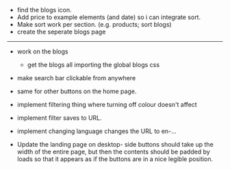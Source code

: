 - find the blogs icon.
- Add price to example elements (and date) so i can integrate sort.
- Make sort work per section. (e.g. products; sort blogs)
- create the seperate blogs page

----------------------------------------------------

- work on the blogs
    - get the blogs all importing the global blogs css 

- make search bar clickable from anywhere
- same for other buttons on the home page.
- implement filtering thing where turning off colour doesn't affect
- implement filter saves to URL.
- implement changing language changes the URL to en-...
- Update the landing page on desktop- side buttons should take up the width of the entire page, but then the contents should be padded by loads so that it appears as if the buttons are in a nice legible position.

